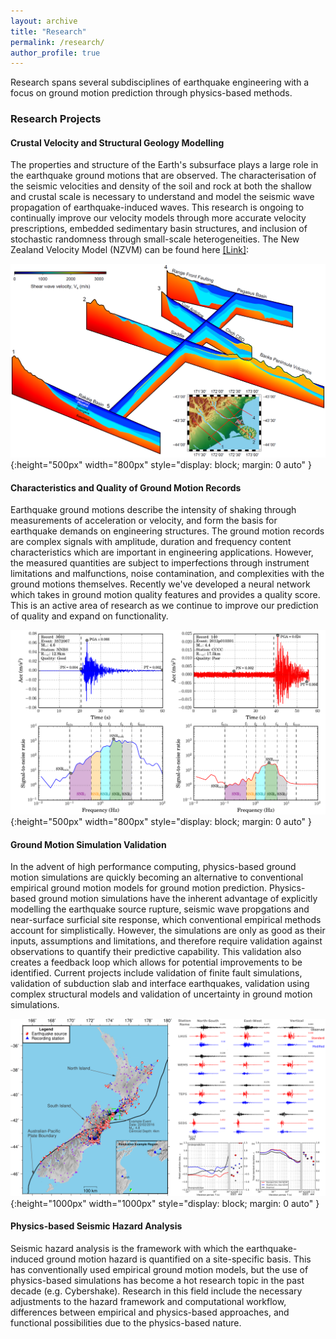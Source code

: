 ```yaml
---
layout: archive
title: "Research"
permalink: /research/
author_profile: true
---
```


Research spans several subdisciplines of earthquake engineering with a focus on ground motion prediction through physics-based methods.

### Research Projects

#### Crustal Velocity and Structural Geology Modelling

The properties and structure of the Earth's subsurface plays a large role in the earthquake ground motions that are observed. The characterisation of the seismic velocities and density of the soil and rock at both the shallow and crustal scale is necessary to understand and model the seismic wave propagation of earthquake-induced waves. This research is ongoing to continually improve our velocity models through more accurate velocity prescriptions, embedded sedimentary basin structures, and inclusion of stochastic randomness through small-scale heterogeneities. The New Zealand Velocity Model (NZVM) can be found here [[Link]](https://github.com/ucgmsim/Velocity-Model):

![CantVM](https://raw.githubusercontent.com/lee-robin/lee-robin.github.io/master/images/Research/preQFenceDiagram_v1p65_Master.png){:height="500px" width="800px" style="display: block; margin: 0 auto" }

#### Characteristics and Quality of Ground Motion Records

Earthquake ground motions describe the intensity of shaking through measurements of acceleration or velocity, and form the basis for earthquake demands on engineering structures. The ground motion records are complex signals with amplitude, duration and frequency content characteristics which are important in engineering applications. However, the measured quantities are subject to imperfections through instrument limitations and malfunctions, noise contamination, and complexities with the ground motions themselves. Recently we've developed a neural network which takes in ground motion quality features and provides a quality score. This is an active area of research as we continue to improve our prediction of quality and expand on functionality.

![GMRecordMetrics](https://raw.githubusercontent.com/lee-robin/lee-robin.github.io/master/images/Research/GMRecordMetrics.png){:height="500px" width="800px" style="display: block; margin: 0 auto" }

#### Ground Motion Simulation Validation

In the advent of high performance computing, physics-based ground motion simulations are quickly becoming an alternative to conventional empirical ground motion models for ground motion prediction. Physics-based ground motion simulations have the inherent advantage of explicitly modelling the earthquake source rupture, seismic wave propgations and near-surface surficial site response, which conventional empirical methods account for simplistically. However, the simulations are only as good as their inputs, assumptions and limitations, and therefore require validation against observations to quantify their predictive capability. This validation also creates a feedback loop which allows for potential improvements to be identified. Current projects include validation of finite fault simulations, validation of subduction slab and interface earthquakes, validation using complex structural models and validation of uncertainty in ground motion simulations.

![Validation](https://raw.githubusercontent.com/lee-robin/lee-robin.github.io/master/images/Research/Validation.png){:height="1000px" width="1000px" style="display: block; margin: 0 auto" }

#### Physics-based Seismic Hazard Analysis

Seismic hazard analysis is the framework with which the earthquake-induced ground motion hazard is quantified on a site-specific basis. This has conventionally used empirical ground motion models, but the use of physics-based simulations has become a hot research topic in the past decade (e.g. Cybershake). Research in this field include the necessary adjustments to the hazard framework and computational workflow, differences between empirical and physics-based approaches, and functional possibilities due to the physics-based nature.
